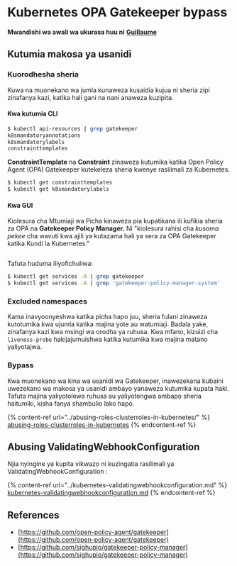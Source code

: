 # Kubernetes OPA Gatekeeper bypass

**Mwandishi wa awali wa ukurasa huu ni** [**Guillaume**](https://www.linkedin.com/in/guillaume-chapela-ab4b9a196)

## Kutumia makosa ya usanidi

### Kuorodhesha sheria

Kuwa na muonekano wa jumla kunaweza kusaidia kujua ni sheria zipi zinafanya kazi, katika hali gani na nani anaweza kuzipita.

#### Kwa kutumia CLI
```bash
$ kubectl api-resources | grep gatekeeper
k8smandatoryannotations                                                             constraints.gatekeeper.sh/v1beta1                  false        K8sMandatoryAnnotations
k8smandatorylabels                                                                  constraints.gatekeeper.sh/v1beta1                  false        K8sMandatoryLabel
constrainttemplates                                                                 templates.gatekeeper.sh/v1                         false        ConstraintTemplate
```
**ConstraintTemplate** na **Constraint** zinaweza kutumika katika Open Policy Agent (OPA) Gatekeeper kutekeleza sheria kwenye rasilimali za Kubernetes.
```bash
$ kubectl get constrainttemplates
$ kubectl get k8smandatorylabels
```
#### Kwa GUI

Kiolesura cha Mtumiaji wa Picha kinaweza pia kupatikana ili kufikia sheria za OPA na **Gatekeeper Policy Manager.** Ni "kiolesura rahisi cha _kusoma pekee_ cha wavuti kwa ajili ya kutazama hali ya sera za OPA Gatekeeper katika Kundi la Kubernetes."

<figure><img src="../../../.gitbook/assets/05-constraints.png" alt=""><figcaption></figcaption></figure>

Tafuta huduma iliyofichuliwa:
```bash
$ kubectl get services -A | grep gatekeeper
$ kubectl get services -A | grep 'gatekeeper-policy-manager-system'
```
### Excluded namespaces

Kama inavyoonyeshwa katika picha hapo juu, sheria fulani zinaweza kutotumika kwa ujumla katika majina yote au watumiaji. Badala yake, zinafanya kazi kwa msingi wa orodha ya ruhusa. Kwa mfano, kizuizi cha `liveness-probe` hakijajumuishwa katika kutumika kwa majina matano yaliyotajwa.

### Bypass

Kwa muonekano wa kina wa usanidi wa Gatekeeper, inawezekana kubaini uwezekano wa makosa ya usanidi ambayo yanaweza kutumika kupata haki. Tafuta majina yaliyotolewa ruhusa au yaliyotengwa ambapo sheria haitumiki, kisha fanya shambulio lako hapo.

{% content-ref url="../abusing-roles-clusterroles-in-kubernetes/" %}
[abusing-roles-clusterroles-in-kubernetes](../abusing-roles-clusterroles-in-kubernetes/)
{% endcontent-ref %}

## Abusing ValidatingWebhookConfiguration

Njia nyingine ya kupita vikwazo ni kuzingatia rasilimali ya ValidatingWebhookConfiguration :&#x20;

{% content-ref url="../kubernetes-validatingwebhookconfiguration.md" %}
[kubernetes-validatingwebhookconfiguration.md](../kubernetes-validatingwebhookconfiguration.md)
{% endcontent-ref %}

## References

* [https://github.com/open-policy-agent/gatekeeper](https://github.com/open-policy-agent/gatekeeper)
* [https://github.com/sighupio/gatekeeper-policy-manager](https://github.com/sighupio/gatekeeper-policy-manager)
